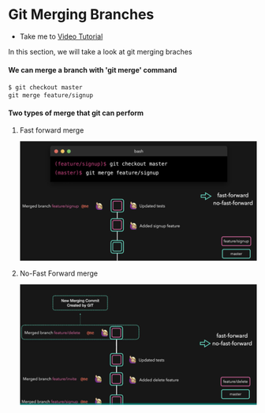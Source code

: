 # Git Merging Branches
  - Take me to [Video Tutorial](https://kodekloud.com/courses/1085975/lectures/23241099)
  
In this section, we will take a look at git merging braches

#### We can merge a branch with 'git merge' command
```
$ git checkout master
git merge feature/signup
```

#### Two types of merge that git can perform
1. Fast forward merge
   
   ![ffb](../../images/ffb.PNG)
   
2. No-Fast Forward merge
   
   ![nfb](../../images/nfb.PNG)
   
 
  
